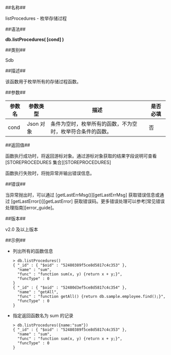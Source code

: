 ##名称##

listProcedures - 枚举存储过程

##语法##

**db.listProcedures( [cond] )**

##类别##

Sdb

##描述##

该函数用于枚举所有的存储过程函数。

##参数##

| 参数名 | 参数类型  | 描述 													  | 是否必填 |
|--------|-----------| -----------------------------------------------------------|----------|
| cond 	 | Json 对象 | 条件为空时，枚举所有的函数，不为空时，枚举符合条件的函数。 | 否	   	 |


##返回值##

函数执行成功时，将返回游标对象。通过游标对象获取的结果字段说明可查看 [STOREPROCEDURES 集合][STOREPROCEDURES]

函数执行失败时，将抛异常并输出错误信息。

##错误##

当异常抛出时，可以通过 [getLastErrMsg()][getLastErrMsg] 获取错误信息或通过 [getLastError()][getLastError] 获取错误码。更多错误处理可以参考[常见错误处理指南][error_guide]。

##版本##

v2.0 及以上版本

##示例##

* 列出所有的函数信息

	```lang-javascript
	> db.listProcedures()
	{ "_id" : { "$oid" : "52480389f5ce8d5817c4c353" }, 
	  "name" : "sum", 
	  "func" : "function sum(x, y) {return x + y;}", 
	  "funcType" : 0 
	}
	{ "_id" : { "$oid" : "52480d3ef5ce8d5817c4c354" }, 
	  "name" : "getAll", 
	  "func" : "function getAll() {return db.sample.employee.find();}", 
	  "funcType" : 0 
	}
	```

* 指定返回函数名为 sum 的记录

	```lang-javascript
	> db.listProcedures({name:"sum"})
	{ "_id" : { "$oid" : "52480389f5ce8d5817c4c353" }, 
	  "name" : "sum", 
	  "func" : "function sum(x, y) {return x + y;}", 
	  "funcType" : 0 
	}
	```

[^_^]:
     本文使用的所有引用及链接
[getLastErrMsg]:manual/Manual/Sequoiadb_Command/Global/getLastErrMsg.md
[getLastError]:manual/Manual/Sequoiadb_Command/Global/getLastError.md
[error_guide]:manual/FAQ/faq_sdb.md
[STOREPROCEDURES]:manual/Manual/Catalog_Table/STOREPROCEDURES.md
